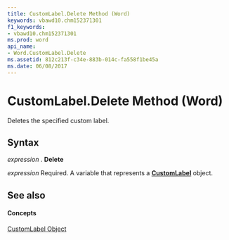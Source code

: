 ```yaml
---
title: CustomLabel.Delete Method (Word)
keywords: vbawd10.chm152371301
f1_keywords:
- vbawd10.chm152371301
ms.prod: word
api_name:
- Word.CustomLabel.Delete
ms.assetid: 812c213f-c34e-883b-014c-fa558f1be45a
ms.date: 06/08/2017
---
```



# CustomLabel.Delete Method (Word)

Deletes the specified custom label.


## Syntax

 _expression_ . **Delete**

 _expression_ Required. A variable that represents a **[CustomLabel](Word.CustomLabel.md)** object.


## See also


#### Concepts


[CustomLabel Object](Word.CustomLabel.md)

